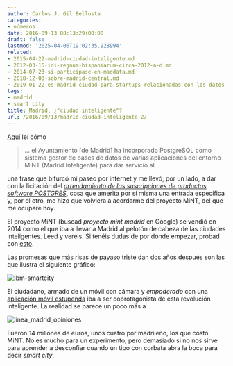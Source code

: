 ```yaml
---
author: Carlos J. Gil Bellosta
categories:
- números
date: 2016-09-13 08:13:29+00:00
draft: false
lastmod: '2025-04-06T19:02:35.928994'
related:
- 2015-04-22-madrid-ciudad-inteligente.md
- 2012-03-15-idi-regnum-hispaniarum-circa-2012-a-d.md
- 2014-07-23-si-participase-en-maddata.md
- 2018-12-03-sobre-madrid-central.md
- 2019-01-22-es-madrid-ciudad-para-startups-relacionadas-con-los-datos.md
tags:
- madrid
- smart city
title: Madrid, ¿"ciudad inteligente"?
url: /2016/09/13/madrid-ciudad-inteligente-2/
---
```


[Aquí](http://www.economiadigital.es/es/notices/2015/06/carmena-se-lo-toma-con-calma-a-la-hora-de-licitar-nuevos-contratos-73419.php) leí cómo

>... el Ayuntamiento [de Madrid] ha incorporado PostgreSQL como sistema gestor de bases de datos de varias aplicaciones del entorno MiNT (Madrid Inteligente) para dar servicio al...

una frase que bifurcó mi paseo por internet y me llevó, por un lado, a dar con la licitación del [_arrendamiento de las suscripciones de productos software POSTGRES_](https://t.co/nb8JmnWk8g), cosa que amerita por sí misma una entrada específica y, por el otro, me hizo que volviera a acordarme del proyecto MiNT, del que me ocuparé hoy.

El proyecto MiNT (buscad _proyecto mint madrid_ en Google) se vendió en 2014 como el que iba a llevar a Madrid al pelotón de cabeza de las ciudades inteligentes. Leed y veréis. Si tenéis dudas de por dónde empezar, probad con [esto](https://www.madrid.es/UnidadesDescentralizadas/UDCMedios/noticias/2014/07Julio/07Lunes/Notasprensa/ProyectoMint/ficheros/Proyecto%20Mint.pdf).

Las promesas que más risas de payaso triste dan dos años después son las que ilustra el siguiente gráfico:

![ibm-smartcity](/wp-uploads/2016/09/IBM-SmartCity.jpg)

El ciudadano, armado de un móvil con cámara y _empoderado_ con una [aplicación móvil estupenda](https://play.google.com/store/apps/details?id=com.iam.lineaMadrid) iba a ser coprotagonista de esta revolución inteligente. La realidad se parece un poco más a

![linea_madrid_opiniones](/wp-uploads/2016/09/linea_madrid_opiniones.png#center)

Fueron 14 millones de euros, unos cuatro por madrileño, los que costó MiNT. No es mucho para un experimento, pero demasiado si no nos sirve para aprender a desconfiar cuando un tipo con corbata abra la boca para decir _smart city_.